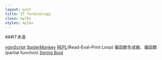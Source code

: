 ```yaml
---
layout: post
title: IT Terminology
class: mylbs
styles: mylbs
---
```


###IT术语

[nginScript](http://www.infoq.com/cn/news/2015/10/Nginx-JavaScript-vm)
[SpiderMonkey](https://developer.mozilla.org/en-US/docs/Mozilla/Projects/SpiderMonkey)
[REPL](http://shouce.w3cfuns.com/nodejs/repl.html)(Read-Eval-Print Loop)
偏函数生成器、偏函数(partial function)
[Spring Boot]()